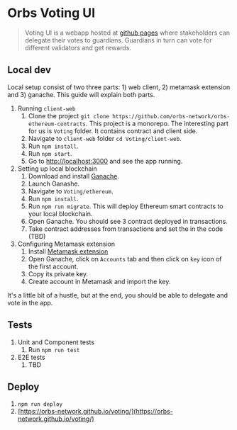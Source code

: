 # Orbs Voting UI
> Voting UI is a webapp hosted at [github pages](https://orbs-network.github.io/voting/) where stakeholders can delegate their votes to guardians. Guardians in turn can vote for different validators and get rewards.

## Local dev
Local setup consist of two three parts: 1) web client, 2) metamask extension and 3) ganache. This guide will explain both parts.
1. Running `client-web`
    1. Clone the project `git clone https://github.com/orbs-network/orbs-ethereum-contracts`. This project is a monorepo. The interesting part for us is `Voting` folder. It contains contract and client side.
    1. Navigate to `client-web` folder `cd Voting/client-web`.
    1. Run `npm install`.
    1. Run `npm start`.
    1. Go to [http://localhost:3000](http://localhost:3000) and see the app running.
1. Setting up local blockchain
    1. Download and install [Ganache](https://truffleframework.com/ganache).
    1. Launch Ganashe.
    1. Navigate to `Voting/ethereum`.
    1. Run `npm install`.
    1. Run `npm run migrate`. This will deploy Ethereum smart contracts to your local blockchain.
    1. Open Ganache. You should see 3 contract deployed in transactions.
    1. Take contract addresses from transactions and set the in the code (TBD)
1. Configuring Metamask extension
    1. Install [Metamask extension](https://chrome.google.com/webstore/detail/metamask/nkbihfbeogaeaoehlefnkodbefgpgknn?utm_source=chrome-ntp-icon)
    1. Open Ganache, click on `Accounts` tab and then click on `key` icon of the first account.
    1. Copy its private key.
    1. Create account in Metamask and import the key.

It's a little bit of a hustle, but at the end, you should be able to delegate and vote in the app.

## Tests
1. Unit and Component tests 
    1. Run `npm run test`
1. E2E tests
    1. TBD

## Deploy
1. `npm run deploy`
1. [https://orbs-network.github.io/voting/](https://orbs-network.github.io/voting/)